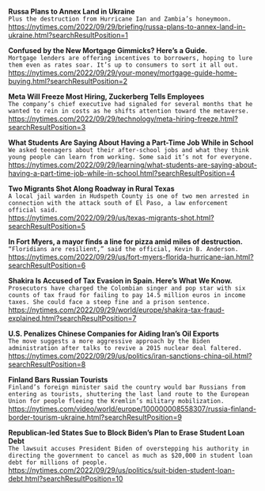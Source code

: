 **Russa Plans to Annex Land in Ukraine**\
`Plus the destruction from Hurricane Ian and Zambia’s honeymoon.`\
https://nytimes.com/2022/09/29/briefing/russa-plans-to-annex-land-in-ukraine.html?searchResultPosition=1

**Confused by the New Mortgage Gimmicks? Here’s a Guide.**\
`Mortgage lenders are offering incentives to borrowers, hoping to lure them even as rates soar. It’s up to consumers to sort it all out.`\
https://nytimes.com/2022/09/29/your-money/mortgage-guide-home-buying.html?searchResultPosition=2

**Meta Will Freeze Most Hiring, Zuckerberg Tells Employees**\
`The company’s chief executive had signaled for several months that he wanted to rein in costs as he shifts attention toward the metaverse.`\
https://nytimes.com/2022/09/29/technology/meta-hiring-freeze.html?searchResultPosition=3

**What Students Are Saying About Having a Part-Time Job While in School**\
`We asked teenagers about their after-school jobs and what they think young people can learn from working. Some said it’s not for everyone.`\
https://nytimes.com/2022/09/29/learning/what-students-are-saying-about-having-a-part-time-job-while-in-school.html?searchResultPosition=4

**Two Migrants Shot Along Roadway in Rural Texas**\
`A local jail warden in Hudspeth County is one of two men arrested in connection with the attack south of El Paso, a law enforcement official said.`\
https://nytimes.com/2022/09/29/us/texas-migrants-shot.html?searchResultPosition=5

**In Fort Myers, a mayor finds a line for pizza amid miles of destruction.**\
`“Floridians are resilient,” said the official, Kevin B. Anderson.`\
https://nytimes.com/2022/09/29/us/fort-myers-florida-hurricane-ian.html?searchResultPosition=6

**Shakira Is Accused of Tax Evasion in Spain. Here’s What We Know.**\
`Prosecutors have charged the Colombian singer and pop star with six counts of tax fraud for failing to pay 14.5 million euros in income taxes. She could face a steep fine and a prison sentence.`\
https://nytimes.com/2022/09/29/world/europe/shakira-tax-fraud-explained.html?searchResultPosition=7

**U.S. Penalizes Chinese Companies for Aiding Iran’s Oil Exports**\
`The move suggests a more aggressive approach by the Biden administration after talks to revive a 2015 nuclear deal faltered.`\
https://nytimes.com/2022/09/29/us/politics/iran-sanctions-china-oil.html?searchResultPosition=8

**Finland Bars Russian Tourists**\
`Finland’s foreign minister said the country would bar Russians from entering as tourists, shuttering the last land route to the European Union for people fleeing the Kremlin’s military mobilization.`\
https://nytimes.com/video/world/europe/100000008558307/russia-finland-border-tourism-ukraine.html?searchResultPosition=9

**Republican-led States Sue to Block Biden’s Plan to Erase Student Loan Debt**\
`The lawsuit accuses President Biden of overstepping his authority in directing the government to cancel as much as $20,000 in student loan debt for millions of people.`\
https://nytimes.com/2022/09/29/us/politics/suit-biden-student-loan-debt.html?searchResultPosition=10

